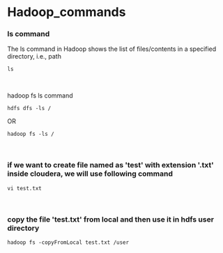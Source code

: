 # Hadoop_commands
<h3>ls command</h3>
The ls command in Hadoop shows the list of files/contents in a specified directory, i.e., path<br>

```
ls
```
<br>

hadoop fs ls command <br>
```
hdfs dfs -ls /
```
OR <br>
```
hadoop fs -ls /
```
<br>
<h3> if we want to create file named as 'test' with extension '.txt' inside cloudera, we will use following command </h3>

```
vi test.txt
```
<br>
<h3> copy the file 'test.txt' from local and then use it in hdfs user directory</h3>

```
hadoop fs -copyFromLocal test.txt /user
```



